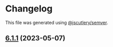 # Changelog

This file was generated using [@jscutlery/semver](https://github.com/jscutlery/semver).

## [6.1.1](https://github.com/khalilou88/jnxplus/compare/nx-boot-gradle-6.1.0...nx-boot-gradle-6.1.1) (2023-05-07)
